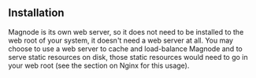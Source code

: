 ## Installation
Magnode is its own web server, so it does not need to be installed to the web root of your system, it doesn't need a web server at all. You may choose to use a web server to cache and load-balance Magnode and to serve static resources on disk, those static resources would need to go in your web root (see the section on Nginx for this usage).
